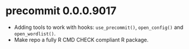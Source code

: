 # precommit 0.0.0.9017

* Adding tools to work with hooks: `use_precommit()`, `open_config()` and 
  `open_wordlist()`.
* Make repo a fully R CMD CHECK compliant R package.
